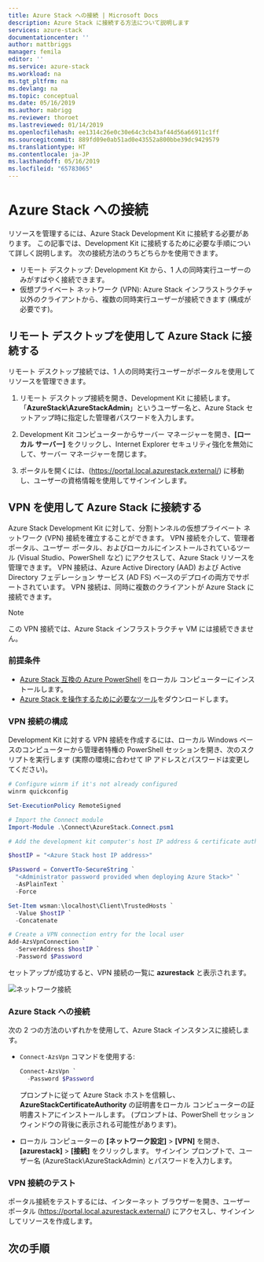 ```yaml
---
title: Azure Stack への接続 | Microsoft Docs
description: Azure Stack に接続する方法について説明します
services: azure-stack
documentationcenter: ''
author: mattbriggs
manager: femila
editor: ''
ms.service: azure-stack
ms.workload: na
ms.tgt_pltfrm: na
ms.devlang: na
ms.topic: conceptual
ms.date: 05/16/2019
ms.author: mabrigg
ms.reviewer: thoroet
ms.lastreviewed: 01/14/2019
ms.openlocfilehash: ee1314c26e0c30e64c3cb43af44d56a66911c1ff
ms.sourcegitcommit: 889fd09e0ab51ad0e43552a800bbe39dc9429579
ms.translationtype: HT
ms.contentlocale: ja-JP
ms.lasthandoff: 05/16/2019
ms.locfileid: "65783065"
---
```

# <a name="connect-to-azure-stack"></a>Azure Stack への接続

リソースを管理するには、Azure Stack Development Kit に接続する必要があります。 この記事では、Development Kit に接続するために必要な手順について詳しく説明します。 次の接続方法のうちどちらかを使用できます。

* リモート デスクトップ: Development Kit から、1 人の同時実行ユーザーのみがすばやく接続できます。
* 仮想プライベート ネットワーク (VPN): Azure Stack インフラストラクチャ以外のクライアントから、複数の同時実行ユーザーが接続できます (構成が必要です)。

## <a name="connect-to-azure-stack-with-remote-desktop"></a>リモート デスクトップを使用して Azure Stack に接続する
リモート デスクトップ接続では、1 人の同時実行ユーザーがポータルを使用してリソースを管理できます。

1. リモート デスクトップ接続を開き、Development Kit に接続します。 「**AzureStack\AzureStackAdmin**」というユーザー名と、Azure Stack セットアップ時に指定した管理者パスワードを入力します。  

2. Development Kit コンピューターからサーバー マネージャーを開き、**[ローカル サーバー]** をクリックし、Internet Explorer セキュリティ強化を無効にして、サーバー マネージャーを閉じます。

3. ポータルを開くには、(https://portal.local.azurestack.external/) に移動し、ユーザーの資格情報を使用してサインインします。


## <a name="connect-to-azure-stack-with-vpn"></a>VPN を使用して Azure Stack に接続する

Azure Stack Development Kit に対して、分割トンネルの仮想プライベート ネットワーク (VPN) 接続を確立することができます。 VPN 接続を介して、管理者ポータル、ユーザー ポータル、およびローカルにインストールされているツール (Visual Studio、PowerShell など) にアクセスして、Azure Stack リソースを管理できます。 VPN 接続は、Azure Active Directory (AAD) および Active Directory フェデレーション サービス (AD FS) ベースのデプロイの両方でサポートされています。 VPN 接続は、同時に複数のクライアントが Azure Stack に接続できます。 

> [!NOTE] 
> この VPN 接続では、Azure Stack インフラストラクチャ VM には接続できません。 

### <a name="prerequisites"></a>前提条件

* [Azure Stack 互換の Azure PowerShell](../operator/azure-stack-powershell-install.md) をローカル コンピューターにインストールします。  
* [Azure Stack を操作するために必要なツール](../operator/azure-stack-powershell-download.md)をダウンロードします。 

### <a name="configure-vpn-connectivity"></a>VPN 接続の構成

Development Kit に対する VPN 接続を作成するには、ローカル Windows ベースのコンピューターから管理者特権の PowerShell セッションを開き、次のスクリプトを実行します (実際の環境に合わせて IP アドレスとパスワードは変更してください)。

```powershell 
# Configure winrm if it's not already configured
winrm quickconfig  

Set-ExecutionPolicy RemoteSigned

# Import the Connect module
Import-Module .\Connect\AzureStack.Connect.psm1 

# Add the development kit computer's host IP address & certificate authority (CA) to the list of trusted hosts. Make sure to update the IP address and password values for your environment. 

$hostIP = "<Azure Stack host IP address>"

$Password = ConvertTo-SecureString `
  "<Administrator password provided when deploying Azure Stack>" `
  -AsPlainText `
  -Force

Set-Item wsman:\localhost\Client\TrustedHosts `
  -Value $hostIP `
  -Concatenate

# Create a VPN connection entry for the local user
Add-AzsVpnConnection `
  -ServerAddress $hostIP `
  -Password $Password

```

セットアップが成功すると、VPN 接続の一覧に **azurestack** と表示されます。

![ネットワーク接続](media/azure-stack-connect-azure-stack/image3.png)  

### <a name="connect-to-azure-stack"></a>Azure Stack への接続

次の 2 つの方法のいずれかを使用して、Azure Stack インスタンスに接続します。  

* `Connect-AzsVpn` コマンドを使用する: 
    
  ```powershell
  Connect-AzsVpn `
    -Password $Password
  ```

  プロンプトに従って Azure Stack ホストを信頼し、**AzureStackCertificateAuthority** の証明書をローカル コンピューターの証明書ストアにインストールします。 (プロンプトは、PowerShell セッション ウィンドウの背後に表示される可能性があります)。 

* ローカル コンピューターの **[ネットワーク設定]** > **[VPN]** を開き、**[azurestack]** > **[接続]** をクリックします。 サインイン プロンプトで、ユーザー名 (AzureStack\AzureStackAdmin) とパスワードを入力します。

### <a name="test-the-vpn-connectivity"></a>VPN 接続のテスト

ポータル接続をテストするには、インターネット ブラウザーを開き、ユーザー ポータル (https://portal.local.azurestack.external/) にアクセスし、サインインしてリソースを作成します。  

## <a name="next-steps"></a>次の手順



